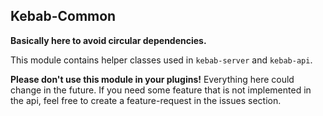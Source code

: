 ## Kebab-Common
**Basically here to avoid circular dependencies.**

This module contains helper classes used in `kebab-server` and `kebab-api`.

**Please don't use this module in your plugins!** Everything here could change in the future.
If you need some feature that is not implemented in the api, feel free to create a feature-request in the issues section.